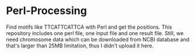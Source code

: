 # Perl-Processing
Find motifs like TTCATTCATTCA with Perl and get the positions.
This repository includes one perl file, one input file and one result file.
Still, we need chromosome data which can be downloaded from NCBI database and that's larger than 25MB limitation, thus I didn't upload it here.
